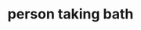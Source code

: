 ---
layout: smileys&emotion
title: person taking bath
emoji: person_taking_bath
permalink: 🛀.html
image: assets/img/3moji/person_taking_bath.png
---
